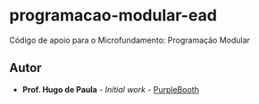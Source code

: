 # programacao-modular-ead

Código de apoio para o Microfundamento: Programação Modular

## Autor

* **Prof. Hugo de Paula** - *Initial work* - [PurpleBooth](https://github.com/hugodepaula)

